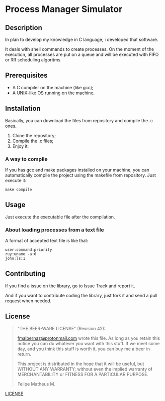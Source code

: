 # Process Manager Simulator

## Description

In plan to develop my knowledge in C language, i developed that software.

It deals with shell commands to create processes. On the moment of the execution, all processes are put on a queue and will be executed with FIFO or RR scheduling algoritms.

## Prerequisites

* A C compiler on the machine (like gcc);
* A UNIX-like OS running on the machine.

## Installation

Basically, you can download the files from repository and compile the .c ones.

1. Clone the repository;
2. Compile the .c files;
3. Enjoy it.

### A way to compile

If you has gcc and make packages installed on your machine, you can automatically compile the project using the makefile from repository. Just execute it:

```
make compile
```

## Usage

Just execute the executable file after the compilation.

### About loading processes from a text file

A format of accepted text file is like that:

```
user:command:priority
ruy:uname -a:0
john:ls:1
```

## Contributing

If you find a issue on the library, go to Issue Track and report it.

And if you want to contribute coding the library, just fork it and send a pull request when needed.

## License

>"THE BEER-WARE LICENSE" (Revision 42):
>
><fmalbernaz@protonmail.com> wrote this file. As long as you retain this notice you can do whatever you want with this stuff. If we meet some day, and you think this stuff is worth it, you can buy me a beer in return.
>
>This project is distributed in the hope that it will be useful, but WITHOUT ANY WARRANTY; without even the implied warranty of MERCHANTABILITY or FITNESS FOR A PARTICULAR PURPOSE.
>
>Felipe Matheus M.

[LICENSE](./LICENSE)